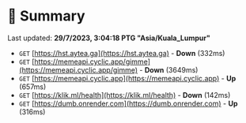 # 📖 Summary
Last updated: **29/7/2023, 3:04:18 PTG "Asia/Kuala_Lumpur"**

- `GET` [https://hst.aytea.ga](https://hst.aytea.ga) - **Down** (332ms)
- `GET` [https://memeapi.cyclic.app/gimme](https://memeapi.cyclic.app/gimme) - **Down** (3649ms)
- `GET` [https://memeapi.cyclic.app](https://memeapi.cyclic.app) - **Up** (657ms)
- `GET` [https://klik.ml/health](https://klik.ml/health) - **Down** (142ms)
- `GET` [https://dumb.onrender.com](https://dumb.onrender.com) - **Up** (316ms)
